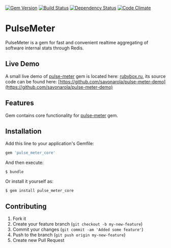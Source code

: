 [![Gem Version](https://badge.fury.io/rb/pulse_meter_core.png)](http://badge.fury.io/rb/pulse_meter_core)
[![Build Status](https://secure.travis-ci.org/savonarola/pulse_meter_core.png)](http://travis-ci.org/savonarola/pulse_meter_core)
[![Dependency Status](https://gemnasium.com/savonarola/pulse_meter_core.png)](https://gemnasium.com/savonarola/pulse_meter_core)
[![Code Climate](https://codeclimate.com/github/savonarola/pulse_meter_core.png)](https://codeclimate.com/github/savonarola/pulse_meter_core)

# PulseMeter

PulseMeter is a gem for fast and convenient realtime aggregating of software internal stats through Redis.

## Live Demo

A small live demo of [pulse-meter](https://github.com/savonarola/pulse-meter) gem is located here: [rubybox.ru](http://rubybox.ru), its source code can be found here: [https://github.com/savonarola/pulse-meter-demo](https://github.com/savonarola/pulse-meter-demo)

## Features

Gem contains core functionality for [pulse-meter](https://github.com/savonarola/pulse-meter) gem.

## Installation

Add this line to your application's Gemfile:

```ruby
gem 'pulse_meter_core'
```

And then execute:

    $ bundle

Or install it yourself as:

    $ gem install pulse_meter_core

## Contributing

1. Fork it
2. Create your feature branch (`git checkout -b my-new-feature`)
3. Commit your changes (`git commit -am 'Added some feature'`)
4. Push to the branch (`git push origin my-new-feature`)
5. Create new Pull Request


